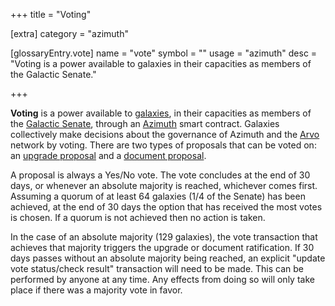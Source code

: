 +++
title = "Voting"

[extra]
category = "azimuth"

[glossaryEntry.vote]
name = "vote"
symbol = ""
usage = "azimuth"
desc = "Voting is a power available to galaxies in their capacities as members of the Galactic Senate."

+++

**Voting** is a power available to [galaxies](/glossary/galaxy), in their
capacities as members of the [Galactic Senate](/glossary/senate), through
an [Azimuth](/glossary/azimuth) smart contract. Galaxies collectively make
decisions about the governance of Azimuth and the [Arvo](/glossary/arvo)
network by voting. There are two types of proposals that can be voted on:
an [upgrade proposal](/glossary/upgrade) and a
[document proposal](/glossary/docvote).

A proposal is always a Yes/No vote. The vote concludes at the end of 30 days,
or whenever an absolute majority is reached, whichever comes first. Assuming a
quorum of at least 64 galaxies (1/4 of the Senate) has been achieved, at the end
of 30 days the option that has received the most votes is chosen. If a quorum
is not achieved then no action is taken.

In the case of an absolute majority (129 galaxies), the vote transaction that
achieves that majority triggers the upgrade or document ratification. If 30 days
passes without an absolute majority being reached, an explicit "update vote
status/check result" transaction will need to be made. This can be performed by
anyone at any time. Any effects from doing so will only take place if there was a
majority vote in favor.

